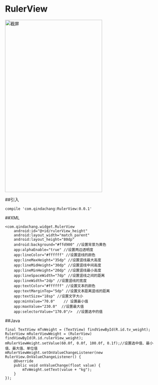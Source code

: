 # RulerView


<img src="https://github.com/qindachang/RulerView/blob/master/imgs/Screenshot_1479577403.png" width = "320" height = "568" alt="截屏" align=center />

##引入

    compile 'com.qindachang:RulerView:0.0.1'

##XML

    <com.qindachang.widget.RulerView
        android:id="@+id/rulerView_height"
        android:layout_width="match_parent"
        android:layout_height="80dp"
        android:background="#ffd900" //设置背景为黄色
        app:alphaEnable="true" //设置两边透明度
        app:lineColor="#ffffff" //设置竖线的颜色
        app:lineMaxHeight="35dp" //设置竖线最大高度
        app:lineMidHeight="30dp" //设置竖线中间高度
        app:lineMinHeight="20dp" //设置竖线最小高度
        app:lineSpaceWidth="7dp" //设置竖线之间的距离
        app:lineWidth="2dp" //设置竖线的宽度
        app:textColor="#ffffff" //设置文本的颜色
        app:textMarginTop="5dp" //设置文本距离竖线的距离
        app:textSize="18sp" //设置文字大小
        app:minValue="70.0"    // 设置最小值
        app:maxValue="230.0"  //设置最大值
        app:selectorValue="170.0"/>  //设置选中的值

##Java

    final TextView mTvWeight = (TextView) findViewById(R.id.tv_weight);
    RulerView mRulerViewWeight = (RulerView) findViewById(R.id.rulerView_weight);
    mRulerViewWeight.setValue(60.0f, 0.0f, 100.0f, 0.1f);//设置选中值、最小值、最大值、单位值
    mRulerViewWeight.setOnValueChangeListener(new RulerView.OnValueChangeListener() {
        @Override
        public void onValueChange(float value) {
            mTvWeight.setText(value + "kg");
        }
    });